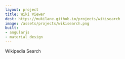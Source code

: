 ```yaml
---
layout: project
title: Wiki Viewer
dest: https://mukilane.github.io/projects/wikisearch
image: /assets/projects/wikisearch.png
built:
- angularjs
- material_design
---
```


Wikipedia Search